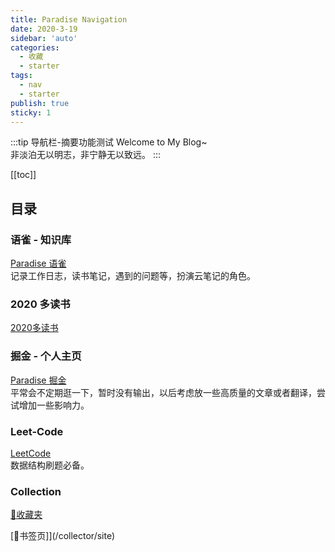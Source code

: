 ```yaml
---
title: Paradise Navigation
date: 2020-3-19
sidebar: 'auto'
categories:
  - 收藏
  - starter
tags:
  - nav
  - starter
publish: true
sticky: 1
---
```


:::tip
导航栏-摘要功能测试
Welcome to My Blog~  
非淡泊无以明志，非宁静无以致远。
:::

<!-- more -->

[[toc]]

## 目录

### 语雀 - 知识库

[Paradise 语雀](https://www.yuque.com/paradise)  
记录工作日志，读书笔记，遇到的问题等，扮演云笔记的角色。

### 2020 多读书

[2020多读书](/book/)

### 掘金 - 个人主页

[Paradise 掘金](https://juejin.im/user/5a97d2426fb9a028c149e324)  
平常会不定期逛一下，暂时没有输出，以后考虑放一些高质量的文章或者翻译，尝试增加一些影响力。

### Leet-Code

[LeetCode](https://leetcode-cn.com/u/paradis3/)  
数据结构刷题必备。

### Collection

[📂收藏夹](/collector/)

[📑书签页]](/collector/site)

<disqus/>
